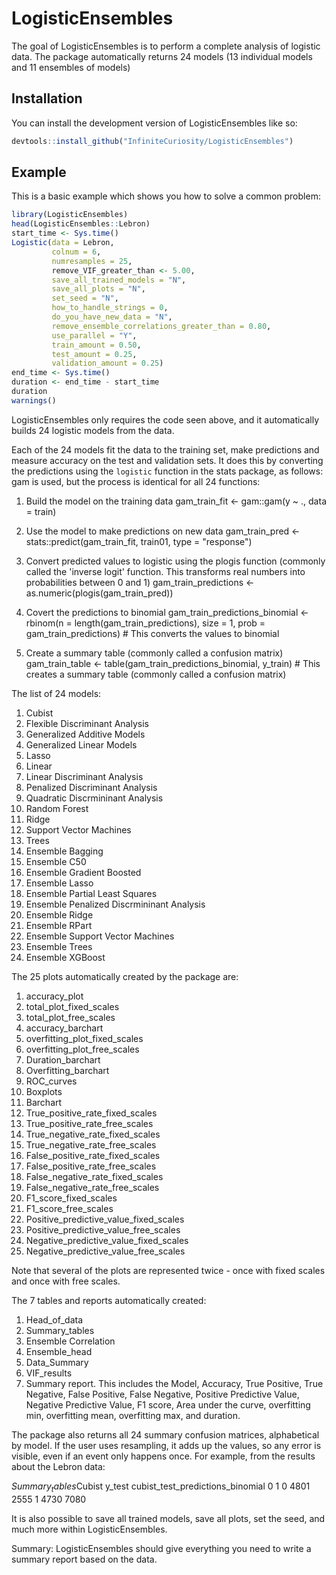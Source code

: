 
# LogisticEnsembles

<!-- badges: start -->
<!-- badges: end -->

The goal of LogisticEnsembles is to perform a complete analysis of logistic data. The package automatically returns 24 models (13 individual models and 11 ensembles of models)

## Installation

You can install the development version of LogisticEnsembles like so:

``` r
devtools::install_github("InfiniteCuriosity/LogisticEnsembles")
```

## Example

This is a basic example which shows you how to solve a common problem:

``` r
library(LogisticEnsembles)
head(LogisticEnsembles::Lebron)
start_time <- Sys.time()
Logistic(data = Lebron,
         colnum = 6,
         numresamples = 25,
         remove_VIF_greater_than <- 5.00,
         save_all_trained_models = "N",
         save_all_plots = "N",
         set_seed = "N",
         how_to_handle_strings = 0,
         do_you_have_new_data = "N",
         remove_ensemble_correlations_greater_than = 0.80,
         use_parallel = "Y",
         train_amount = 0.50,
         test_amount = 0.25,
         validation_amount = 0.25)
end_time <- Sys.time()
duration <- end_time - start_time
duration
warnings()
```

LogisticEnsembles only requires the code seen above, and it automatically builds 24 logistic models from the data.

Each of the 24 models fit the data to the training set, make predictions and measure accuracy on the test and validation sets. It does this by converting the predictions using the `logistic` function in the stats package, as follows:
gam is used, but the process is identical for all 24 functions:
  
  1. Build the model on the training data
  gam_train_fit <- gam::gam(y ~ ., data = train)
  
  2. Use the model to make predictions on new data
  gam_train_pred <- stats::predict(gam_train_fit, train01, type = "response")
  
  3. Convert predicted values to logistic using the plogis function (commonly called the 'inverse logit' function. This transforms real numbers into probabilities between 0 and 1)
  gam_train_predictions <- as.numeric(plogis(gam_train_pred))

  4. Covert the predictions to binomial
  gam_train_predictions_binomial <- rbinom(n = length(gam_train_predictions), size = 1, prob = gam_train_predictions) # This converts the values to binomial

  5. Create a summary table (commonly called a confusion matrix)
  gam_train_table <- table(gam_train_predictions_binomial, y_train) # This creates a summary table (commonly called a confusion matrix)

The list of 24 models:

1. Cubist
2. Flexible Discriminant Analysis
3. Generalized Additive Models
4. Generalized Linear Models
5. Lasso
6. Linear
7. Linear Discriminant Analysis
8. Penalized Discriminant Analysis
9. Quadratic Discrmininant Analysis
10. Random Forest
11. Ridge
12. Support Vector Machines
13. Trees
14. Ensemble Bagging
15. Ensemble C50
16. Ensemble Gradient Boosted
17. Ensemble Lasso
18. Ensemble Partial Least Squares
19. Ensemble Penalized Discrmininant Analysis
20. Ensemble Ridge
21. Ensemble RPart
22. Ensemble Support Vector Machines
23. Ensemble Trees
24. Ensemble XGBoost

The 25 plots automatically created by the package are:
1. accuracy_plot
2. total_plot_fixed_scales
3. total_plot_free_scales
4. accuracy_barchart
5. overfitting_plot_fixed_scales
6. overfitting_plot_free_scales
7. Duration_barchart
8. Overfitting_barchart
9. ROC_curves
10. Boxplots
11. Barchart
12. True_positive_rate_fixed_scales
13. True_positive_rate_free_scales
14. True_negative_rate_fixed_scales
15. True_negative_rate_free_scales
16. False_positive_rate_fixed_scales
17. False_positive_rate_free_scales
18. False_negative_rate_fixed_scales
19. False_negative_rate_free_scales
20. F1_score_fixed_scales
21. F1_score_free_scales
22. Positive_predictive_value_fixed_scales
23. Positive_predictive_value_free_scales
24. Negative_predictive_value_fixed_scales
25. Negative_predictive_value_free_scales

Note that several of the plots are represented twice - once with fixed scales and once with free scales.

The 7 tables and reports automatically created:
1. Head_of_data
2. Summary_tables
3. Ensemble Correlation
4. Ensemble_head
5. Data_Summary
6. VIF_results
7. Summary report. This includes the Model, Accuracy, True Positive, True Negative, False Positive, False Negative, Positive Predictive Value, Negative Predictive Value, F1 score, Area under the curve, overfitting min, overfitting mean, overfitting max, and duration.

The package also returns all 24 summary confusion matrices, alphabetical by model. If the user uses resampling, it adds up the values, so any error is visible, even if an event only happens once. For example, from the results about the Lebron data:

$Summary_tables$Cubist
                                y_test
cubist_test_predictions_binomial    0    1
                               0 4801 2555
                               1 4730 7080

It is also possible to save all trained models, save all plots, set the seed, and much more within LogisticEnsembles.

Summary: LogisticEnsembles should give everything you need to write a summary report based on the data.
